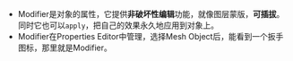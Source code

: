 - Modifier是对象的属性，它提供**非破坏性编辑**功能，就像图层蒙版，**可插拔**。同时它也可以`apply`，把自己的效果永久地应用到对象上。
- Modifier在Properties Editor中管理，选择Mesh Object后，能看到一个扳手图标，那里就是Modifier。